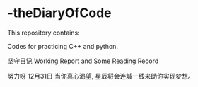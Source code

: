 # -theDiaryOfCode

This repository contains:

Codes for practicing C++ and python.

坚守日记 Working Report and Some Reading Record

努力呀 12月31日
当你真心渴望, 星辰将会连城一线来助你实现梦想。

